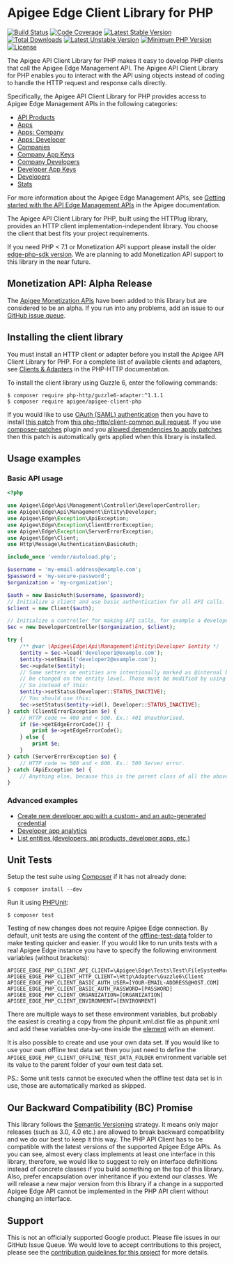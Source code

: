 # Apigee Edge Client Library for PHP

[![Build Status](https://travis-ci.org/apigee/apigee-client-php.svg?branch=2.x)](https://travis-ci.org/apigee/apigee-client-php)
[![Code Coverage](https://codecov.io/gh/apigee/apigee-client-php/branch/2.x/graph/badge.svg)](https://codecov.io/gh/apigee/apigee-client-php/branch/2.x)
[![Latest Stable Version](https://poser.pugx.org/apigee/apigee-client-php/v/stable)](https://packagist.org/packages/apigee/apigee-client-php)
[![Total Downloads](https://poser.pugx.org/apigee/apigee-client-php/downloads)](https://packagist.org/packages/apigee/apigee-client-php)
[![Latest Unstable Version](https://img.shields.io/badge/unstable-2.0.x--dev-orange.svg?style=flat-square)](https://packagist.org/packages/apigee/apigee-client-php)
[![Minimum PHP Version](https://img.shields.io/badge/PHP-%3E%3D%207.1-8892BF.svg?style=flat-square)](https://php.net/)
[![License](https://poser.pugx.org/apigee/apigee-client-php/license)](https://packagist.org/packages/apigee/apigee-client-php)

The Apigee API Client Library for PHP makes it easy to develop PHP clients that call the Apigee Edge Management API. The
Apigee API Client Library for PHP  enables you to interact with the API using objects instead of coding to handle the
HTTP request and response calls directly.

Specifically, the Apigee API Client Library for PHP provides access to Apigee Edge Management APIs in the following
categories:

* [API Products](https://apidocs.apigee.com/api/api-products-1)
* [Apps](https://apidocs.apigee.com/api/apps-0)
* [Apps: Company](https://apidocs.apigee.com/api/apps-company)
* [Apps: Developer](https://apidocs.apigee.com/api/apps-developer)
* [Companies](https://apidocs.apigee.com/api/companies-0)
* [Company App Keys](https://apidocs.apigee.com/api/company-app-keys-0)
* [Company Developers](https://apidocs.apigee.com/api/company-developers-0)
* [Developer App Keys](https://apidocs.apigee.com/api/developer-app-keys)
* [Developers](https://apidocs.apigee.com/api/developers-0)
* [Stats](https://apidocs.apigee.com/api/stats)

For more information about the Apigee Edge Management APIs, see [Getting started with the API Edge Management APIs](https://apidocs.apigee.com/api-reference/content/api-reference-getting-started)
in the Apigee documentation.

The Apigee API Client Library for PHP, built using the HTTPlug library, provides an HTTP client
implementation-independent library. You choose the client that best fits your project requirements.

If you need PHP < 7.1 or Monetization API support please install the older [edge-php-sdk version](https://github.com/apigee/edge-php-sdk).
We are planning to add Monetization API support to this library in the near future.

## Monetization API: Alpha Release

The [Apigee Monetization APIs](https://apidocs.apigee.com/api-reference/content/monetization-apis) have been added to this library but are
considered to be an alpha.  If you run into any problems, add an issue to our [GitHub issue queue](https://github.com/apigee/apigee-client-php/issues).

## Installing the client library

You must install an HTTP client or adapter before you install the Apigee API Client Library for PHP. For a complete list
of available clients and adapters, see [Clients & Adapters](http://docs.php-http.org/en/latest/clients.html) in the
PHP-HTTP documentation.

To install the client library using Guzzle 6, enter the following commands:

```
$ composer require php-http/guzzle6-adapter:^1.1.1
$ composer require apigee/apigee-client-php
```

If you would like to use [OAuth (SAML) authentication](https://docs.apigee.com/api-platform/system-administration/using-oauth2-security-apigee-edge-management-api#usingtheapitogettokens-postrefreshanaccesstoken)
then you have to install [this patch](https://patch-diff.githubusercontent.com/raw/php-http/client-common/pull/103.diff)
from [this php-http/client-common pull request](https://github.com/php-http/client-common/pull/103). If you use
[composer-patches](https://github.com/cweagans/composer-patches) plugin and you [allowed dependencies to apply patches](https://github.com/cweagans/composer-patches#allowing-patches-to-be-applied-from-dependencies)
then this patch is automatically gets applied when this library is installed.

## Usage examples

### Basic API usage


```php
<?php

use Apigee\Edge\Api\Management\Controller\DeveloperController;
use Apigee\Edge\Api\Management\Entity\Developer;
use Apigee\Edge\Exception\ApiException;
use Apigee\Edge\Exception\ClientErrorException;
use Apigee\Edge\Exception\ServerErrorException;
use Apigee\Edge\Client;
use Http\Message\Authentication\BasicAuth;

include_once 'vendor/autoload.php';

$username = 'my-email-address@example.com';
$password = 'my-secure-password';
$organization = 'my-organization';

$auth = new BasicAuth($username, $password);
// Initialize a client and use basic authentication for all API calls.
$client = new Client($auth);

// Initialize a controller for making API calls, for example a developer controller to working with developer entities.
$ec = new DeveloperController($organization, $client);

try {
    /** @var \Apigee\Edge\Api\Management\Entity\Developer $entity */
    $entity = $ec->load('developer1@example.com');
    $entity->setEmail('developer2@example.com');
    $ec->update($entity);
    // Some setters on entities are intentionally marked as @internal because the underlying entity properties can not
    // be changed on the entity level. Those must be modified by using dedicated API calls.
    // So instead of this:
    $entity->setStatus(Developer::STATUS_INACTIVE);
    // You should use this:
    $ec->setStatus($entity->id(), Developer::STATUS_INACTIVE);
} catch (ClientErrorException $e) {
    // HTTP code >= 400 and < 500. Ex.: 401 Unauthorised.
    if ($e->getEdgeErrorCode()) {
        print $e->getEdgeErrorCode();
    } else {
        print $e;
    }
} catch (ServerErrorException $e) {
    // HTTP code >= 500 and < 600. Ex.: 500 Server error.
} catch (ApiException $e) {
    // Anything else, because this is the parent class of all the above.
}

```

### Advanced examples

* [Create new developer app with a custom- and an auto-generated credential](examples/create_new_app_with_credential.php)
* [Developer app analytics](examples/developer_app_analytics.php)
* [List entities (developers, api products, developer apps, etc.)](examples/list_multiple_entities.php)

## Unit Tests

Setup the test suite using [Composer](http://getcomposer.org/) if it has not already done:

```
$ composer install --dev
```

Run it using [PHPUnit](http://phpunit.de/):

```
$ composer test
```

Testing of new changes does not require Apigee Edge connection. By default, unit tests are using the content of the
[offline-test-data](tests/offline-test-data) folder to make testing quicker and easier. If you would like to run units
tests with a real Apigee Edge instance you have to specify the following environment variables (without brackets):

```shell
APIGEE_EDGE_PHP_CLIENT_API_CLIENT=\Apigee\Edge\Tests\Test\FileSystemMockClient
APIGEE_EDGE_PHP_CLIENT_HTTP_CLIENT=\Http\Adapter\Guzzle6\Client
APIGEE_EDGE_PHP_CLIENT_BASIC_AUTH_USER=[YOUR-EMAIL-ADDRESS@HOST.COM]
APIGEE_EDGE_PHP_CLIENT_BASIC_AUTH_PASSWORD=[PASSWORD]
APIGEE_EDGE_PHP_CLIENT_ORGANIZATION=[ORGANIZATION]
APIGEE_EDGE_PHP_CLIENT_ENVIRONMENT=[ENVIRONMENT]
```

There are multiple ways to set these environment variables, but probably the easiest is creating a copy from the
phpunit.xml.dist file as phpunit.xml and add these variables one-by-one inside the [<php> element](https://phpunit.de/manual/current/en/appendixes.configuration.html#appendixes.configuration.php-ini-constants-variables)
with an <env> element.

It is also possible to create and use your own data set. If you would like to use your own offline test data set then
you just need to define the `APIGEE_EDGE_PHP_CLIENT_OFFLINE_TEST_DATA_FOLDER` environment variable set its value to the parent
folder of your own test data set.

PS.: Some unit tests cannot be executed when the offline test data set is in use, those are automatically marked as
skipped.

## Our Backward Compatibility (BC) Promise
This library follows the [Semantic Versioning](https://semver.org) strategy. It means only major releases (such as 3.0, 4.0 etc.) are allowed to break backward compatibility and we do our best to keep it this way.
The PHP API Client has to be compatible with the latest versions of the supported Apigee Edge APIs.
As you can see, almost every class implements at least one interface in this library, therefore, we would like to suggest to rely on interface definitions instead of concrete classes if you build something on the top of this library. Also, prefer encapsulation over inheritance if you extend our classes.
We will release a new major version from this library if a change in a supported Apigee Edge API cannot be implemented in the PHP API client without changing an interface.

## Support

This is not an officially supported Google product. Please file issues in our GitHub Issue Queue. We would love to
accept contributions to this project, please see the [contribution guidelines for this project](CONTRIBUTING.md) for
more details.
